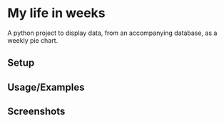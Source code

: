 # My life in weeks

A python project to display data, from an accompanying database, as a weekly pie chart.

## Setup


## Usage/Examples



## Screenshots